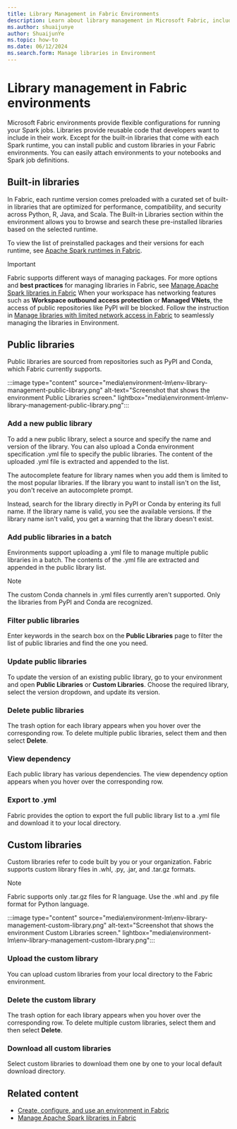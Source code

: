 ```yaml
---
title: Library Management in Fabric Environments
description: Learn about library management in Microsoft Fabric, including how to add public and custom libraries to your Fabric environments.
ms.author: shuaijunye
author: ShuaijunYe
ms.topic: how-to
ms.date: 06/12/2024
ms.search.form: Manage libraries in Environment
---
```


# Library management in Fabric environments

Microsoft Fabric environments provide flexible configurations for running your Spark jobs. Libraries provide reusable code that developers want to include in their work. Except for the built-in libraries that come with each Spark runtime, you can install public and custom libraries in your Fabric environments. You can easily attach environments to your notebooks and Spark job definitions.

## Built-in libraries

In Fabric, each runtime version comes preloaded with a curated set of built-in libraries that are optimized for performance, compatibility, and security across Python, R, Java, and Scala. The Built-in Libraries section within the environment allows you to browse and search these pre-installed libraries based on the selected runtime.

To view the list of preinstalled packages and their versions for each runtime, see [Apache Spark runtimes in Fabric](runtime.md).

> [!IMPORTANT]
> Fabric supports different ways of managing packages. For more options and **best practices** for managing libraries in Fabric, see [Manage Apache Spark libraries in Fabric](library-management.md)
> When your workspace has networking features such as **Workspace outbound access protection** or **Managed VNets**, the access of public repositories like PyPI will be blocked. Follow the instruction in [Manage libraries with limited network access in Fabric](environment-manage-library-with-OAP.md) to seamlessly managing the libraries in Environment.

## Public libraries

Public libraries are sourced from repositories such as PyPI and Conda, which Fabric currently supports.

:::image type="content" source="media\environment-lm\env-library-management-public-library.png" alt-text="Screenshot that shows the environment Public Libraries screen." lightbox="media\environment-lm\env-library-management-public-library.png":::

### Add a new public library

To add a new public library, select a source and specify the name and version of the library. You can also upload a Conda environment specification .yml file to specify the public libraries. The content of the uploaded .yml file is extracted and appended to the list.

The autocomplete feature for library names when you add them is limited to the most popular libraries. If the library you want to install isn't on the list, you don't receive an autocomplete prompt.

Instead, search for the library directly in PyPI or Conda by entering its full name. If the library name is valid, you see the available versions. If the library name isn't valid, you get a warning that the library doesn't exist.

### Add public libraries in a batch

Environments support uploading a .yml file to manage multiple public libraries in a batch. The contents of the .yml file are extracted and appended in the public library list.

> [!NOTE]
> The custom Conda channels in .yml files currently aren't supported. Only the libraries from PyPI and Conda are recognized.

### Filter public libraries

Enter keywords in the search box on the **Public Libraries** page to filter the list of public libraries and find the one you need.

### Update public libraries

To update the version of an existing public library, go to your environment and open **Public Libraries** or **Custom Libraries**. Choose the required library, select the version dropdown, and update its version.

### Delete public libraries

The trash option for each library appears when you hover over the corresponding row. To delete multiple public libraries, select them and then select **Delete**.

### View dependency

Each public library has various dependencies. The view dependency option appears when you hover over the corresponding row.

### Export to .yml

Fabric provides the option to export the full public library list to a .yml file and download it to your local directory.

## Custom libraries

Custom libraries refer to code built by you or your organization. Fabric supports custom library files in .whl, .py, .jar, and .tar.gz formats.

> [!NOTE]
> Fabric supports only .tar.gz files for R language. Use the .whl and .py file format for Python language.

:::image type="content" source="media\environment-lm\env-library-management-custom-library.png" alt-text="Screenshot that shows the environment Custom Libraries screen." lightbox="media\environment-lm\env-library-management-custom-library.png":::

### Upload the custom library

You can upload custom libraries from your local directory to the Fabric environment.

### Delete the custom library

The trash option for each library appears when you hover over the corresponding row. To delete multiple custom libraries, select them and then select **Delete**.

### Download all custom libraries

Select custom libraries to download them one by one to your local default download directory.

## Related content

- [Create, configure, and use an environment in Fabric](create-and-use-environment.md)
- [Manage Apache Spark libraries in Fabric](library-management.md)
